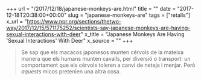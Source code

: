 +++
url = "/2017/12/18/japanese-monkeys-are.html"
title = ""
date = "2017-12-18T20:38:00+00:00"
slug = "japanese-monkeys-are"
tags = ["retalls"]
x_url = "https://www.npr.org/sections/thetwo-way/2017/12/15/571175252/scientists-say-japanese-monkeys-are-having-sexual-interactions-with-deer"
x_title = "Japanese Monkeys Are Having 'Sexual Interactions' With Deer"
x_source = ""
+++


> Se sap que els macacos japonesos munten cérvols de la mateixa manera que els humans munten cavalls, per diversió o transport: un comportament que els cérvols toleren a canvi de neteja i menjar. Però *aquests* micos pretenien una altra cosa.
